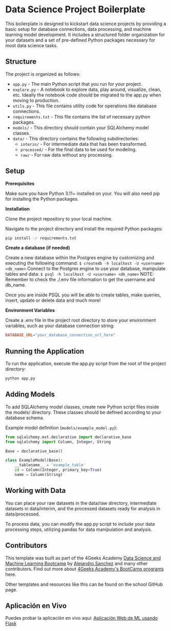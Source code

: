 # Data Science Project Boilerplate

This boilerplate is designed to kickstart data science projects by providing a basic setup for database connections, data processing, and machine learning model development. It includes a structured folder organization for your datasets and a set of pre-defined Python packages necessary for most data science tasks.

## Structure

The project is organized as follows:

- `app.py` - The main Python script that you run for your project.
- `explore.py` - A notebook to explore data, play around, visualize, clean, etc. Ideally the notebook code should be migrated to the app.py when moving to production.
- `utils.py` - This file contains utility code for operations like database connections.
- `requirements.txt` - This file contains the list of necessary python packages.
- `models/` - This directory should contain your SQLAlchemy model classes.
- `data/` - This directory contains the following subdirectories:
  - `interin/` - For intermediate data that has been transformed.
  - `processed/` - For the final data to be used for modeling.
  - `raw/` - For raw data without any processing.
 
    
## Setup

**Prerequisites**

Make sure you have Python 3.11+ installed on your. You will also need pip for installing the Python packages.

**Installation**

Clone the project repository to your local machine.

Navigate to the project directory and install the required Python packages:

```bash
pip install -r requirements.txt
```

**Create a database (if needed)**

Create a new database within the Postgres engine by customizing and executing the following command: `$ createdb -h localhost -U <username> <db_name>`
Connect to the Postgres engine to use your database, manipulate tables and data: `$ psql -h localhost -U <username> <db_name>`
NOTE: Remember to check the ./.env file information to get the username and db_name.

Once you are inside PSQL you will be able to create tables, make queries, insert, update or delete data and much more!

**Environment Variables**

Create a .env file in the project root directory to store your environment variables, such as your database connection string:

```makefile
DATABASE_URL="your_database_connection_url_here"
```

## Running the Application

To run the application, execute the app.py script from the root of the project directory:

```bash
python app.py
```

## Adding Models

To add SQLAlchemy model classes, create new Python script files inside the models/ directory. These classes should be defined according to your database schema.

Example model definition (`models/example_model.py`):

```py
from sqlalchemy.ext.declarative import declarative_base
from sqlalchemy import Column, Integer, String

Base = declarative_base()

class ExampleModel(Base):
    __tablename__ = 'example_table'
    id = Column(Integer, primary_key=True)
    name = Column(String)

```

## Working with Data

You can place your raw datasets in the data/raw directory, intermediate datasets in data/interim, and the processed datasets ready for analysis in data/processed.

To process data, you can modify the app.py script to include your data processing steps, utilizing pandas for data manipulation and analysis.

## Contributors

This template was built as part of the 4Geeks Academy [Data Science and Machine Learning Bootcamp](https://4geeksacademy.com/us/coding-bootcamps/datascience-machine-learning) by [Alejandro Sanchez](https://twitter.com/alesanchezr) and many other contributors. Find out more about [4Geeks Academy's BootCamp programs](https://4geeksacademy.com/us/programs) here.

Other templates and resources like this can be found on the school GitHub page.




## Aplicación en Vivo

Puedes probar la aplicación en vivo aquí: [Aplicación Web de ML usando Flask](https://aplicacion-web-de-ml-usando-flask-g0lf.onrender.com)
